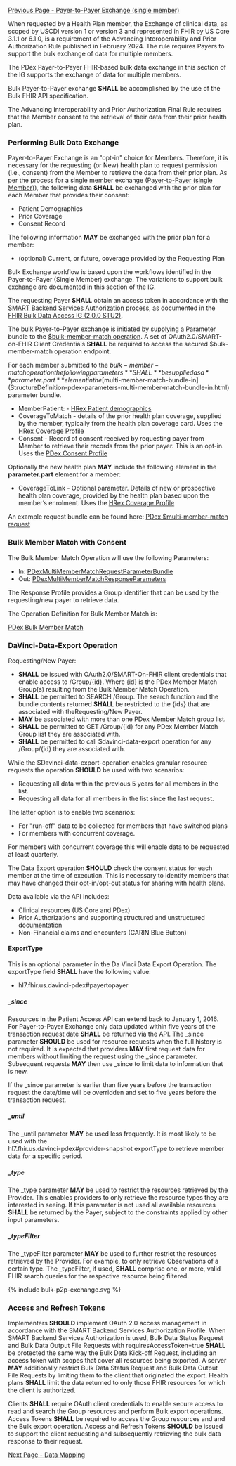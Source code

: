 [Previous Page - Payer-to-Payer Exchange (single member)](payertopayerexchange.html)

When requested by a Health Plan member, the Exchange of clinical data, as scoped by USCDI 
version 1 or version 3 and represented in FHIR by US Core 3.1.1 or 6.1.0, is a requirement 
of the Advancing Interoperability and Prior Authorization Rule published in February 2024. 
The rule requires Payers to support the bulk exchange of data for multiple members.

The PDex Payer-to-Payer FHIR-based bulk data exchange in this section of the IG 
supports the exchange of data for multiple members.

Bulk Payer-to-Payer exchange **SHALL** be accomplished by the use of the Bulk FHIR API 
specification. 

The Advancing Interoperability and Prior Authorization Final Rule requires that the Member 
consent to the retrieval of their data from their prior health plan.

### Performing Bulk Data Exchange

Payer-to-Payer Exchange is an "opt-in" choice for Members. Therefore, it is necessary for 
the requesting (or New) health plan to request permission (i.e., consent) from the Member 
to retrieve the data from their prior plan. As per the process for a single member exchange
([Payer-to-Payer (single Member)](payertopayerexchange.html)), the following data **SHALL** be exchanged with 
the prior plan for each Member that provides their consent:

- Patient Demographics
- Prior Coverage
- Consent Record

The following information **MAY** be exchanged with the prior plan for a member:

- (optional) Current, or future, coverage provided by the Requesting Plan

Bulk Exchange workflow is based upon the workflows identified in the Payer-to-Payer (Single Member) 
exchange. The variations to support bulk exchange are documented in this section of the IG.

The requesting Payer **SHALL** obtain an access token in accordance with the 
[SMART Backend Services Authorization](http://hl7.org/fhir/uv/bulkdata/STU2/authorization.html) 
process, as documented in the 
[FHIR Bulk Data Access IG (2.0.0 STU2)](http://hl7.org/fhir/uv/bulkdata/STU2/index.html). 

The bulk Payer-to-Payer exchange is initiated by supplying a Parameter bundle to the 
[$bulk-member-match operation](OperationDefinition-bulk-member-match.html). A set of OAuth2.0/SMART-on-FHIR Client Credentials 
**SHALL** be required to access the secured $bulk-member-match operation endpoint.

For each member submitted to the $bulk-member-match operation the following parameters 
**SHALL** be supplied as a **parameter.part** element in the 
[$multi-member-match-bundle-in](StructureDefinition-pdex-parameters-multi-member-match-bundle-in.html) parameter bundle. 

- MemberPatient: - [HRex Patient demographics](http://hl7.org/fhir/us/davinci-hrex/StructureDefinition-hrex-patient-demographics.html)
- CoverageToMatch - details of the prior health plan coverage, supplied by the member, typically from the health plan coverage card. Uses the [HRex Coverage Profile](http://hl7.org/fhir/us/davinci-hrex/StructureDefinition-hrex-coverage.html)
- Consent - Record of consent received by requesting payer from Member to retrieve their records from the prior payer. This is an opt-in. Uses the [PDex Consent Profile](StructureDefinition-pdex-consent.html)

Optionally the new health plan **MAY** include the following element in the **parameter.part**
element for a member:

- CoverageToLink - Optional parameter. Details of new or prospective health plan coverage, provided by the health plan based upon the member’s enrolment. Uses the [HRex Coverage Profile](http://hl7.org/fhir/us/davinci-hrex/StructureDefinition-hrex-coverage.html)

An example request bundle can be found here: [PDex $multi-member-match request](StructureDefinition-pdex-parameters-multi-member-match-bundle-in.html)

### Bulk Member Match with Consent

The Bulk Member Match Operation will use the following Parameters:

- In: [PDexMultiMemberMatchRequestParameterBundle](StructureDefinition-pdex-parameters-multi-member-match-bundle-in.html)
- Out: [PDexMultiMemberMatchResponseParameters](StructureDefinition-pdex-parameters-multi-member-match-bundle-out.html)

The Response Profile provides a Group identifier that can be used by the requesting/new
payer to retrieve data.

The Operation Definition for Bulk Member Match is:

[PDex Bulk Member Match](OperationDefinition-bulk-member-match.html)

### DaVinci-Data-Export Operation

Requesting/New Payer:

- **SHALL** be issued with OAuth2.0/SMART-On-FHIR client credentials that enable access to /Group/{id}. Where {id} is the PDex Member Match Group(s) resulting from the Bulk Member Match Operation.
- **SHALL** be permitted to SEARCH /Group. The search function and the bundle contents returned **SHALL** be restricted to the {ids} that are associated with theRequesting/New Payer.
- **MAY** be associated with more than one PDex Member Match group list.
- **SHALL** be permitted to GET /Group/{id} for any PDex Member Match Group list they are associated with.
- **SHALL** be permitted to call $davinci-data-export operation for any /Group/{id} they are associated with.

While the $Davinci-data-export-operation enables granular resource requests the operation **SHOULD** be used 
with two scenarios:

- Requesting all data within the previous 5 years for all members in the list.
- Requesting all data for all members in the list since the last request.

The latter option is to enable two scenarios:

- For "run-off" data to be collected for members that have switched plans
- For members with concurrent coverage. 

For members with concurrent coverage this will enable data to be requested at least quarterly.

The Data Export operation **SHOULD** check the consent status for each member at the time
of execution. This is necessary to identify members that may have changed their opt-in/opt-out
status for sharing with health plans.

Data available via the API includes:

- Clinical resources (US Core and PDex)
- Prior Authorizations and supporting structured and unstructured documentation
- Non-Financial claims and encounters (CARIN Blue Button)


#### ExportType

This is an optional parameter in the Da Vinci Data Export Operation.
The exportType field **SHALL** have the following value:

- hl7.fhir.us.davinci-pdex#payertopayer

##### _since

Resources in the Patient Access API can extend back to January 1, 2016.
For Payer-to-Payer Exchange only data updated within five years of the transaction request
date **SHALL** be returned via the API. The _since parameter **SHOULD** be used for resource 
requests when the full history is not required. It is expected that providers **MAY** 
first request data for members without limiting the request using the _since parameter. 
Subsequent requests **MAY** then use _since to limit data to information that is new.

If the _since parameter is earlier than five years before the transaction request the date/time 
will be overridden and set to five years before the transaction request. 

##### _until

The _until parameter **MAY** be used less frequently. It is most likely to be used with the  
hl7.fhir.us.davinci-pdex#provider-snapshot exportType to retrieve member data for a specific
period.

##### _type

The _type parameter **MAY** be used to restrict the resources retrieved by the Provider. This
enables providers to only retrieve the resource types they are interested in seeing. If this
parameter is not used all available resources **SHALL** be returned by the Payer, subject to
the constraints applied by other input parameters.

##### _typeFilter

The _typeFilter parameter **MAY** be used to further restrict the resources retrieved by the
Provider. For example, to only retrieve Observations of a certain type. The _typeFilter, if
used, **SHALL** comprise one, or more, valid FHIR search queries for the respective resource
being filtered.



<div style="height=auto;width=90%;">
{% include bulk-p2p-exchange.svg %}
</div>

### Access and Refresh Tokens

Implementers **SHOULD** implement OAuth 2.0 access management in accordance with the SMART Backend Services
Authorization Profile. When SMART Backend Services Authorization is used, Bulk Data Status Request and Bulk Data
Output File Requests with requiresAccessToken=true **SHALL** be protected the same way the Bulk Data Kick-off Request,
including an access token with scopes that cover all resources being exported. A server **MAY** additionally
restrict Bulk Data Status Request and Bulk Data Output File Requests by limiting them to the client that
originated the export. Health plans **SHALL** limit the data returned to only those FHIR resources for which the
client is authorized.

Clients **SHALL** require OAuth client credentials to enable secure access to read and search the Group
resources and perform Bulk export operations. Access Tokens **SHALL** be required to access the Group resources
and and the Bulk export operation. Access and Refresh Tokens **SHOULD** be issued to support the client requesting and
subsequently retrieving the bulk data response to their request.


[Next Page - Data Mapping](datamapping.html)
